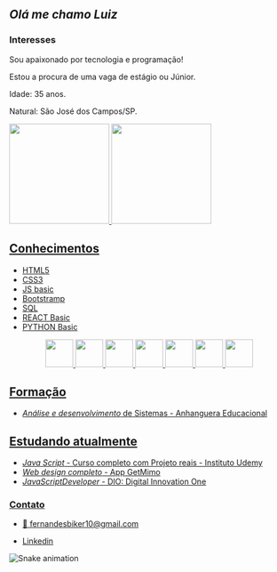 ##  *Olá me chamo Luiz*

### Interesses 

Sou apaixonado por tecnologia e programação!

Estou a procura de uma vaga de estágio ou Júnior.

Idade: 35 anos.

Natural: São José dos Campos/SP.
  
<div>
  <a href="https://github.com/Luizfcs35/Luizfcs35/">
  <img height="180em" width="auto" src="https://github-readme-stats.vercel.app/api?username=Luizfcs35&show_icons=true&theme=codeSTACKr&border_radius=1em" />
  <img height="180em" width="auto" src="https://github-readme-stats.vercel.app/api/top-langs/?username=Luizfcs35&layout=compact&theme=codeSTACKr&border_radius=1em" />
</div> 
   


## Conhecimentos
  
* HTML5
* CSS3
* JS basic
* Bootstramp
* SQL
* REACT Basic
* PYTHON Basic

<div align="center" width="100%">
  <img src="https://cdn.jsdelivr.net/gh/devicons/devicon/icons/html5/html5-plain.svg" width="50"/>
  <img src="https://cdn.jsdelivr.net/gh/devicons/devicon/icons/css3/css3-plain.svg" width="50"/>   
  <img src="https://cdn.jsdelivr.net/gh/devicons/devicon/icons/javascript/javascript-original.svg"  width="50"/>
  <img src="https://cdn.jsdelivr.net/gh/devicons/devicon/icons/bootstrap/bootstrap-original.svg" width="50"/>
  <img src="https://cdn.jsdelivr.net/gh/devicons/devicon/icons/mysql/mysql-original.svg" width="50"/>
  <img src="https://cdn.jsdelivr.net/gh/devicons/devicon/icons/react/react-original.svg" width="50"/>
  <img src="https://cdn.jsdelivr.net/gh/devicons/devicon/icons/python/python-original.svg" width="50" />     
</div>

## Formação
*  *Análise e desenvolvimento* de  Sistemas - Anhanguera Educacional
  
## Estudando atualmente 
  
*  *Java Script* - Curso completo com Projeto reais - Instituto Udemy
*  *Web design completo* -  App GetMimo
*  *JavaScriptDeveloper* - DIO: Digital Innovation One 


### Contato
* 📩 fernandesbiker10@gmail.com
  
* [Linkedin](https://www.linkedin.com/in/luiz-fernando-castro-de-souza-18991a189/)
  
![Snake animation](https://github.com/Luizfcs35/Luizfcs35/blob/output/github-contribution-grid-snake.svg)
  
<!---
Luizfcs35/Luizfcs35 is a ✨ special ✨ repository because its `README.md` (this file) appears on your GitHub profile.
You can click the Preview link to take a look at your changes.
--->
